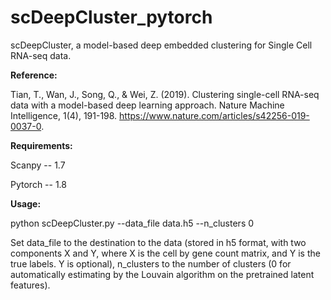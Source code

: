 # scDeepCluster_pytorch


scDeepCluster, a model-based deep embedded clustering for Single Cell RNA-seq data. 

**Reference:**

Tian, T., Wan, J., Song, Q., & Wei, Z. (2019). Clustering single-cell RNA-seq data with a model-based deep learning approach. Nature Machine Intelligence, 1(4), 191-198. https://www.nature.com/articles/s42256-019-0037-0.

**Requirements:**

Scanpy -- 1.7

Pytorch -- 1.8

**Usage:**

python scDeepCluster.py --data_file data.h5 --n_clusters 0

Set data_file to the destination to the data (stored in h5 format, with two components X and Y, where X is the cell by gene count matrix, and Y is the true labels. Y is optional), n_clusters to the number of clusters (0 for automatically estimating by the Louvain algorithm on the pretrained latent features).
